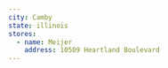 ```yaml
---
city: Camby
state: illinois
stores:
  - name: Meijer
    address: 10509 Heartland Boulevard
---
```

